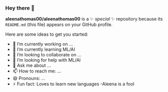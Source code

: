### Hey there 👋


**aleenathomas00/aleenathomas00** is a ✨ _special_ ✨ repository because its `README.md` (this file) appears on your GitHub profile.

Here are some ideas to get you started:

- 🔭 I’m currently working on ...
- 🌱 I’m currently learning ML/AI
- 👯 I’m looking to collaborate on ...
- 🤔 I’m looking for help with ML/AI
- 💬 Ask me about ...
- 📫 How to reach me: ...
- 😄 Pronouns: ...
- ⚡ Fun fact: Loves to learn new languages
-Aleena is a fool

